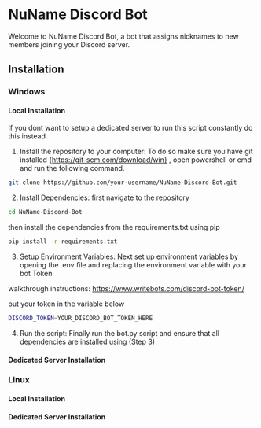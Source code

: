 # NuName Discord Bot
Welcome to NuName Discord Bot, a bot that assigns nicknames to new members joining your Discord server.


## Installation

### Windows

#### Local Installation
If you dont want to setup a dedicated server to run this script constantly do this instead

1. Install the repository to your computer: 
To do so make sure you have git installed {https://git-scm.com/download/win} , open powershell or cmd and run the following command.
```bash
git clone https://github.com/your-username/NuName-Discord-Bot.git
```

2. Install Dependencies:
first navigate to the repository
```bash
cd NuName-Discord-Bot
```

then install the dependencies from the requirements.txt using pip
```bash
pip install -r requirements.txt
```

3. Setup Environment Variables:
Next set up environment variables by opening the .env file and replacing the environment variable with your bot Token

walkthrough instructions: https://www.writebots.com/discord-bot-token/

put your token in the variable below 
```bash
DISCORD_TOKEN=YOUR_DISCORD_BOT_TOKEN_HERE
```

4. Run the script:
Finally run the bot.py script and ensure that all dependencies are installed using (Step 3)



#### Dedicated Server Installation


### Linux

#### Local Installation

#### Dedicated Server Installation
